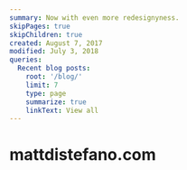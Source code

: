 ```yaml
---
summary: Now with even more redesignyness.
skipPages: true
skipChildren: true
created: August 7, 2017
modified: July 3, 2018
queries:
  Recent blog posts: 
    root: '/blog/'
    limit: 7
    type: page
    summarize: true
    linkText: View all
---
```


# mattdistefano.com
